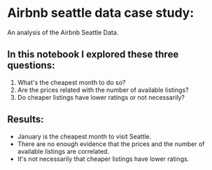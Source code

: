 # Airbnb seattle data case study:

An analysis of the Airbnb Seattle Data.

## In this notebook I explored these three questions:

1. What's the cheapest month to do so?
2. Are the prices related with the number of available listings?
3. Do cheaper listings have lower ratings or not necessarily?

## Results:

- January is the cheapest month to visit Seattle.
- There are no enough evidence that the prices and the number of available listings are correlated.
- It's not necessarily that cheaper listings have lower ratings.
